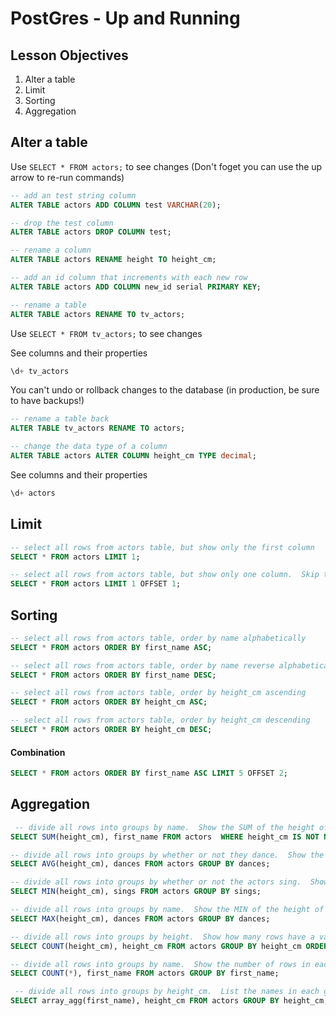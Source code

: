 # PostGres - Up and Running

## Lesson Objectives

1. Alter a table
1. Limit
1. Sorting
1. Aggregation

## Alter a table

Use `SELECT * FROM actors;` to see changes (Don't foget you can use the up arrow to re-run commands)

```sql
-- add an test string column
ALTER TABLE actors ADD COLUMN test VARCHAR(20); 

-- drop the test column
ALTER TABLE actors DROP COLUMN test; 

-- rename a column
ALTER TABLE actors RENAME height TO height_cm; 

-- add an id column that increments with each new row
ALTER TABLE actors ADD COLUMN new_id serial PRIMARY KEY; 

-- rename a table
ALTER TABLE actors RENAME TO tv_actors; 
```

Use `SELECT * FROM tv_actors;` to see changes

See columns and their properties

```sql
\d+ tv_actors
```

You can't undo or rollback changes to the database (in production, be sure to have backups!)

```sql
-- rename a table back
ALTER TABLE tv_actors RENAME TO actors; 
```

```sql
-- change the data type of a column
ALTER TABLE actors ALTER COLUMN height_cm TYPE decimal; 
```

See columns and their properties

```sql
\d+ actors
```
## Limit

```sql
-- select all rows from actors table, but show only the first column
SELECT * FROM actors LIMIT 1;

-- select all rows from actors table, but show only one column.  Skip the first row
SELECT * FROM actors LIMIT 1 OFFSET 1; 
```

## Sorting

```sql
-- select all rows from actors table, order by name alphabetically
SELECT * FROM actors ORDER BY first_name ASC; 

-- select all rows from actors table, order by name reverse alphabetically
SELECT * FROM actors ORDER BY first_name DESC; 

-- select all rows from actors table, order by height_cm ascending
SELECT * FROM actors ORDER BY height_cm ASC; 

-- select all rows from actors table, order by height_cm descending
SELECT * FROM actors ORDER BY height_cm DESC; 
```

#### Combination

```sql
SELECT * FROM actors ORDER BY first_name ASC LIMIT 5 OFFSET 2;
```

## Aggregation


```sql
 -- divide all rows into groups by name.  Show the SUM of the height of each group.  Also show the name of each group
SELECT SUM(height_cm), first_name FROM actors  WHERE height_cm IS NOT NULL GROUP BY first_name;

-- divide all rows into groups by whether or not they dance.  Show the AVG of the height of each group.  Also show the dance property of each group
SELECT AVG(height_cm), dances FROM actors GROUP BY dances; 

-- divide all rows into groups by whether or not the actors sing.  Show the MAX of the height of each group.  Also show the dance property of each group
SELECT MIN(height_cm), sings FROM actors GROUP BY sings; 

-- divide all rows into groups by name.  Show the MIN of the height of each group.  Also show the name of each group
SELECT MAX(height_cm), dances FROM actors GROUP BY dances; 

-- divide all rows into groups by height.  Show how many rows have a value in the height_cm column.  Also show the name of each group
SELECT COUNT(height_cm), height_cm FROM actors GROUP BY height_cm ORDER BY height_cm ASC; 

-- divide all rows into groups by name.  Show the number of rows in each group.  Also show the name of each group
SELECT COUNT(*), first_name FROM actors GROUP BY first_name; 

 -- divide all rows into groups by height_cm.  List the names in each group and show the height_cm of each group
SELECT array_agg(first_name), height_cm FROM actors GROUP BY height_cm;
```
